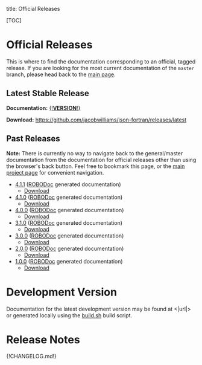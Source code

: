 title: Official Releases

[TOC]

# Official Releases

This is where to find the documentation corresponding to an official,
tagged release. If you are looking for the most current documentation
of the `master` branch, please head back to the
[main page](|url|/index.html).

## Latest Stable Release

**Documentation:**
[{!__VERSION__!}](
http://jacobwilliams.github.io/json-fortran/{!__VERSION__!}/index.html)

**Download:**
<https://github.com/jacobwilliams/json-fortran/releases/latest>

## Past Releases

**Note:** There is currently no way to navigate back to the general/master
documentation from the documentation for official releases other than
using the browser's back button. Feel free to bookmark this page, or
the [main project page](|url|/index.html) for convenient navigation.

* [4.1.1](http://jacobwilliams.github.io/json-fortran/4.1.1/index.html)
   ([ROBODoc](https://github.com/gumpu/ROBODoc) generated documentation)
    - [Download](https://github.com/jacobwilliams/json-fortran/releases/tag/4.1.1)
* [4.1.0](http://jacobwilliams.github.io/json-fortran/4.1.0/index.html)
   ([ROBODoc](https://github.com/gumpu/ROBODoc) generated documentation)
    - [Download](https://github.com/jacobwilliams/json-fortran/releases/tag/4.1.0)
* [4.0.0](http://jacobwilliams.github.io/json-fortran/4.0.0/index.html)
   ([ROBODoc](https://github.com/gumpu/ROBODoc) generated documentation)
    - [Download](https://github.com/jacobwilliams/json-fortran/releases/tag/4.0.0)
* [3.1.0](http://jacobwilliams.github.io/json-fortran/3.1.0/index.html)
   ([ROBODoc](https://github.com/gumpu/ROBODoc) generated documentation)
    - [Download](https://github.com/jacobwilliams/json-fortran/releases/tag/3.1.0)
* [3.0.0](http://jacobwilliams.github.io/json-fortran/3.0.0/index.html)
   ([ROBODoc](https://github.com/gumpu/ROBODoc) generated documentation)
    - [Download](https://github.com/jacobwilliams/json-fortran/releases/tag/3.0.0)
* [2.0.0](http://jacobwilliams.github.io/json-fortran/2.0.0/index.html)
   ([ROBODoc](https://github.com/gumpu/ROBODoc) generated documentation)
    - [Download](https://github.com/jacobwilliams/json-fortran/releases/tag/2.0.0)
* [1.0.0](http://jacobwilliams.github.io/json-fortran/1.0.0/index.html)
   ([ROBODoc](https://github.com/gumpu/ROBODoc) generated documentation)
    - [Download](https://github.com/jacobwilliams/json-fortran/releases/tag/1.0.0)

# Development Version

Documentation for the latest development version may be found at
<|url|> or generated locally using the
[build.sh](|url|/page/development-resources/build.sh.html) build
script.

# Release Notes

{!CHANGELOG.md!}
